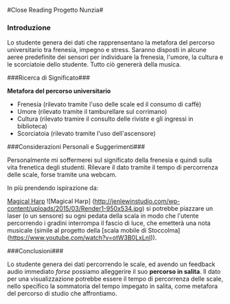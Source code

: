 #Close Reading Progetto Nunzia#

### Introduzione ###

Lo studente genera dei dati che rapprensentano la metafora del percorso universitario tra frenesia, impegno e stress.
Saranno disposti in alcune aeree predefinite dei sensori per individuare la frenesia, l'umore, la cultura e le scorciatoie
dello studente. Tutto ciò genererà della musica.

###Ricerca di Significato###

**Metafora del percorso universitario**

* Frenesia (rilevato tramite l'uso delle scale ed il consumo di caffè)
* Umore (rilevato tramite il tamburellare sul corrimano)
* Cultura (rilevato tramire il consulto delle riviste e gli ingressi in biblioteca)
* Scorciatoia (rilevato tramite l'uso dell'ascensore)

###Considerazioni Personali e Suggerimenti###

Personalmente mi soffermerei sul significato della frenesia e quindi sulla vita frenetica degli studenti. Rilevare il dato tramite il tempo di percorrenza delle scale, forse tramite una webcam. 

In più prendendo ispirazione da:

[Magical Harp](http://jenlewinstudio.com/art/the-magical-harp/) ![Magical Harp] (http://jenlewinstudio.com/wp-content/uploads/2015/03/Render1-950x534.jpg)
si potrebbe piazzare un laser (o un sensore) su ogni pedata della scala in modo che l'utente percorrendo i gradini interrompa il fascio di luce, che emetterà una nota musicale (simile al progetto della [scala mobile di Stoccolma] (https://www.youtube.com/watch?v=otW3B0LxLnI)).




###Conclusioni###

Lo studente genera dei dati percorrendo le scale, ed avendo un feedback audio immediato *forse* possiamo alleggerire il suo **percorso in salita**. 
Il dato per una visualizzazione potrebbe essere il tempo di percorrenza delle scale, nello specifico la sommatoria del tempo impegato in salita, come metafora del percorso di studio che affrontiamo. 



